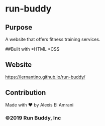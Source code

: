 # run-buddy

## Purpose
A website that offers fitness training services.

##Built with 
*HTML
*CSS

## Website
https://lernantino.github.io/run-buddy/

## Contribution
Made with ❤️ by Alexis El Amrani

### ©️2019 Run Buddy, Inc
